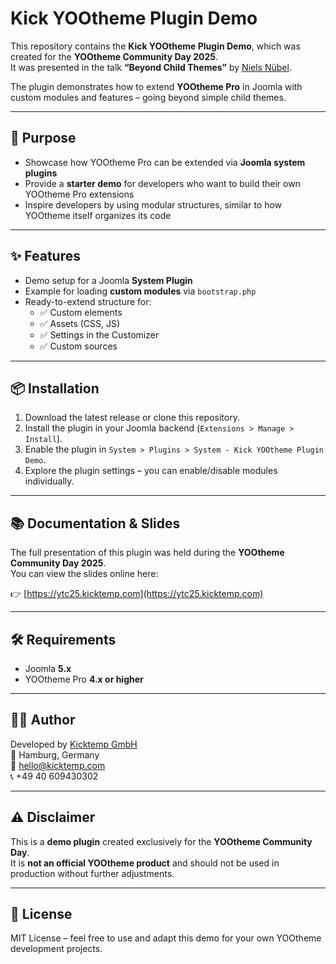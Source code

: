 # Kick YOOtheme Plugin Demo

This repository contains the **Kick YOOtheme Plugin Demo**, which was created for the **YOOtheme Community Day 2025**.  
It was presented in the talk **“Beyond Child Themes”** by [Niels Nübel](https://www.linkedin.com/in/niels-nuebel/).

The plugin demonstrates how to extend **YOOtheme Pro** in Joomla with custom modules and features – going beyond simple child themes.

---

## 🎯 Purpose

- Showcase how YOOtheme Pro can be extended via **Joomla system plugins**
- Provide a **starter demo** for developers who want to build their own YOOtheme Pro extensions
- Inspire developers by using modular structures, similar to how YOOtheme itself organizes its code

---

## ✨ Features

- Demo setup for a Joomla **System Plugin**
- Example for loading **custom modules** via `bootstrap.php`
- Ready-to-extend structure for:
    - ✅ Custom elements
    - ✅ Assets (CSS, JS)
    - ✅ Settings in the Customizer
    - ✅ Custom sources

---

## 📦 Installation

1. Download the latest release or clone this repository.
2. Install the plugin in your Joomla backend (`Extensions > Manage > Install`).
3. Enable the plugin in `System > Plugins > System - Kick YOOtheme Plugin Demo`.
4. Explore the plugin settings – you can enable/disable modules individually.

---

## 📚 Documentation & Slides

The full presentation of this plugin was held during the **YOOtheme Community Day 2025**.  
You can view the slides online here:

👉 [https://ytc25.kicktemp.com](https://ytc25.kicktemp.com)

---

## 🛠 Requirements

- Joomla **5.x**
- YOOtheme Pro **4.x or higher**

---

## 🧑‍💻 Author

Developed by [Kicktemp GmbH](https://kicktemp.com)  
📍 Hamburg, Germany  
📧 hello@kicktemp.com  
📞 +49 40 609430302

---

## ⚠️ Disclaimer

This is a **demo plugin** created exclusively for the **YOOtheme Community Day**.  
It is **not an official YOOtheme product** and should not be used in production without further adjustments.

---

## 📜 License

MIT License – feel free to use and adapt this demo for your own YOOtheme development projects.
